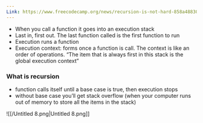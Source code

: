 ```yaml
---
Link: https://www.freecodecamp.org/news/recursion-is-not-hard-858a48830d83/
---
```

- When you call a function it goes into an execution stack
- Last in, first out. The last function called is the first function to run
- Execution runs a function
- Execution context: forms once a function is call. The context is like an order of operations. “The item that is always first in this stack is the global execution context” <oh this is js specific>

### What is recursion

- function calls itself until a base case is true, then execution stops
- without base case you’ll get stack overflow (when your computer runs out of memory to store all the items in the stack)

![[/Untitled 8.png|Untitled 8.png]]